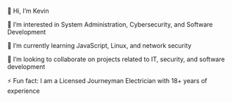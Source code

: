 👋 Hi, I’m Kevin

👀 I’m interested in System Administration, Cybersecurity, and Software Development

🌱 I’m currently learning JavaScript, Linux, and network security

💞️ I’m looking to collaborate on projects related to IT, security, and software development

⚡ Fun fact: I am a Licensed Journeyman Electrician with 18+ years of experience
<!---
kchild89/kchild89 is a ✨ special ✨ repository because its `README.md` (this file) appears on your GitHub profile.
You can click the Preview link to take a look at your changes.
--->
